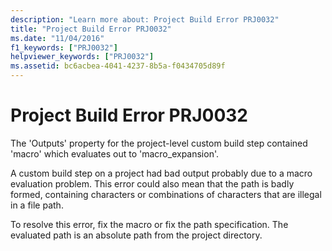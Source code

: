 ```yaml
---
description: "Learn more about: Project Build Error PRJ0032"
title: "Project Build Error PRJ0032"
ms.date: "11/04/2016"
f1_keywords: ["PRJ0032"]
helpviewer_keywords: ["PRJ0032"]
ms.assetid: bc6acbea-4041-4237-8b5a-f0434705d89f
---
```

# Project Build Error PRJ0032

The 'Outputs' property for the project-level custom build step contained 'macro' which evaluates out to 'macro_expansion'.

A custom build step on a project had bad output probably due to a macro evaluation problem. This error could also mean that the path is badly formed, containing characters or combinations of characters that are illegal in a file path.

To resolve this error, fix the macro or fix the path specification. The evaluated path is an absolute path from the project directory.
